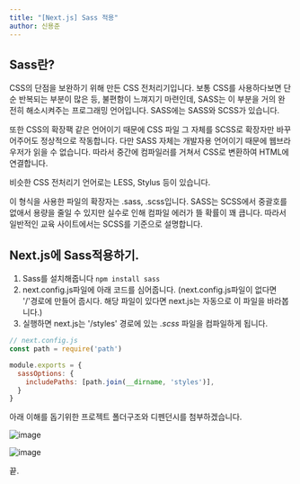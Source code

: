 ```yaml
---
title: "[Next.js] Sass 적용"
author: 신용준
---
```


## Sass란?

CSS의 단점을 보완하기 위해 만든 CSS 전처리기입니다. 보통 CSS를 사용하다보면 단순 반복되는 부분이 많은 등, 불편함이 느껴지기 마련인데, SASS는 이 부분을 거의 완전히 해소시켜주는 프로그래밍 언어입니다. SASS에는 SASS와 SCSS가 있습니다.

또한 CSS의 확장팩 같은 언어이기 때문에 CSS 파일 그 자체를 SCSS로 확장자만 바꾸어주어도 정상적으로 작동합니다. 다만 SASS 자체는 개발자용 언어이기 때문에 웹브라우저가 읽을 수 없습니다. 따라서 중간에 컴파일러를 거쳐서 CSS로 변환하여 HTML에 연결합니다.

비슷한 CSS 전처리기 언어로는 LESS, Stylus 등이 있습니다.

이 형식을 사용한 파일의 확장자는 .sass, .scss입니다. SASS는 SCSS에서 중괄호를 없애서 용량을 줄일 수 있지만 실수로 인해 컴파일 에러가 뜰 확률이 꽤 큽니다. 따라서 일반적인 교육 사이트에서는 SCSS를 기준으로 설명합니다.

## Next.js에 Sass적용하기.

1. Sass를 설치해줍니다 `npm install sass`
2. next.config.js파일에 아래 코드를 심어줍니다. (next.config.js파일이 없다면 '/'경로에 만들어 줍시다. 해당 파일이 있다면 next.js는 자동으로 이 파일을 바라봅니다.)
3. 실행하면 next.js는 '/styles' 경로에 있는 *.scss* 파일을 컴파일하게 됩니다.

```js
// next.config.js
const path = require('path')

module.exports = {
  sassOptions: {
    includePaths: [path.join(__dirname, 'styles')],
  }
}
```

아래 이해를 돕기위한 프로젝트 폴더구조와 디펜던시를 첨부하겠습니다.

![image](https://user-images.githubusercontent.com/63823237/108674670-fd13b180-7528-11eb-8083-2ffdc5d9ec58.png)

![image](https://user-images.githubusercontent.com/63823237/108674796-2cc2b980-7529-11eb-8473-5d44f94627fa.png)

끝.